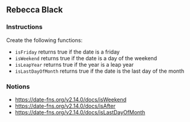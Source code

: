 ## Rebecca Black

### Instructions

Create the following functions:
- `isFriday` returns true if the date is a friday
- `isWeekend` returns true if the date is a day of the weekend
- `isLeapYear` returns true if the year is a leap year
- `isLastDayOfMonth` returns true if the date is the last day of the month


### Notions

- https://date-fns.org/v2.14.0/docs/isWeekend
- https://date-fns.org/v2.14.0/docs/isAfter
- https://date-fns.org/v2.14.0/docs/isLastDayOfMonth